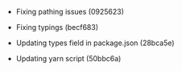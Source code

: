* Fixing pathing issues (0925623)

* Fixing typings (becf683)

* Updating types field in package.json (28bca5e)
* Updating yarn script (50bbc6a)



